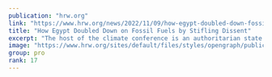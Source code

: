```yaml
---
publication: "hrw.org"
link: "https://www.hrw.org/news/2022/11/09/how-egypt-doubled-down-fossil-fuels-stifling-dissent"
title: "How Egypt Doubled Down on Fossil Fuels by Stifling Dissent"
excerpt: "The host of the climate conference is an authoritarian state that depends on dirty energy and forcibly silences its domestic environmentalist movement."
image: "https://www.hrw.org/sites/default/files/styles/opengraph/public/media_2022/11/202211ehr_egypt_cop27_fossilfuels.jpg?h=e74c7395&itok=FU7O_l9W"
group: pro
rank: 17
---
```

